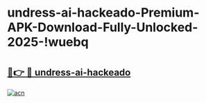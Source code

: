 # undress-ai-hackeado-Premium-APK-Download-Fully-Unlocked-2025-!wuebq

# <h2><a href="https://gadj4p.esa.edu.pl?title=undress-ai-hackeado&ref=wuebq">🔗👉 🔴 undress-ai-hackeado</a></h2>

[![acn](https://github.com/user-attachments/assets/0f9c940e-d8b0-45ae-aac7-cd30a18b3e1c)](https://gadj4p.esa.edu.pl?title=undress-ai-hackeado&ref=wuebq)

